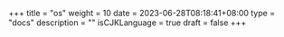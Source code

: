 +++
title = "os"
weight = 10
date = 2023-06-28T08:18:41+08:00
type = "docs"
description = ""
isCJKLanguage = true
draft = false
+++